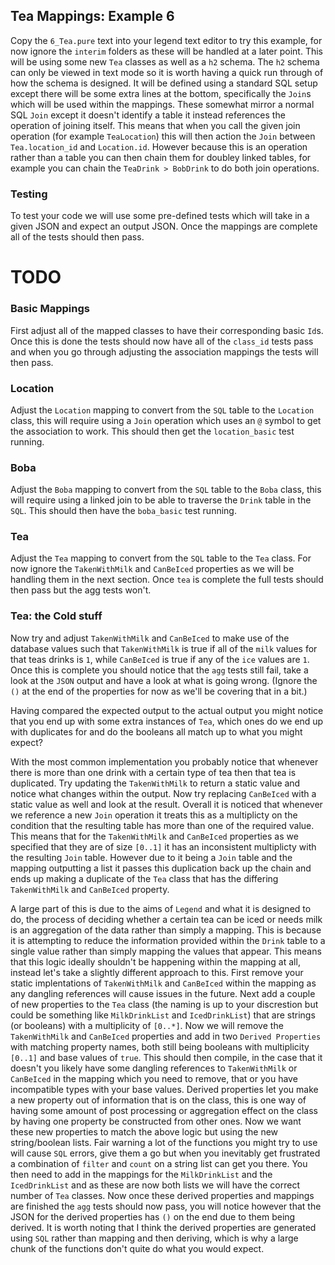 ## Tea Mappings: Example 6

Copy the `6_Tea.pure` text into your legend text editor to try this example, for now ignore the `interim` folders as these will be handled at a later point. This will be using some new `Tea` classes as well as a `h2` schema. The `h2` schema can only be viewed in text mode so it is worth having a quick run through of how the schema is designed. It will be defined using a standard SQL setup except there will be some extra lines at the bottom, specifically the `Join`s which will be used within the mappings. These somewhat mirror a normal SQL `Join` except it doesn't identify a table it instead references the operation of joining itself. This means that when you call the given join operation (for example `TeaLocation`) this will then action the `Join` between `Tea.location_id` and `Location.id`. However because this is an operation rather than a table you can then chain them for doubley linked tables, for example you can chain the `TeaDrink > BobDrink` to do both join operations.

### Testing

To test your code we will use some pre-defined tests which will take in a given JSON and expect an output JSON. Once the mappings are complete all of the tests should then pass.

# TODO

### Basic Mappings

First adjust all of the mapped classes to have their corresponding basic `Id`s. Once this is done the tests should now have all of the `class_id` tests pass and when you go through adjusting the association mappings the tests will then pass.

### Location

Adjust the `Location` mapping to convert from the `SQL` table to the `Location` class, this will require using a `Join` operation which uses an `@` symbol to get the association to work. This should then get the `location_basic` test running.

### Boba

Adjust the `Boba` mapping to convert from the `SQL` table to the `Boba` class, this will require using a linked join to be able to traverse the `Drink` table in the `SQL`. This should then have the `boba_basic` test running.

### Tea

Adjust the `Tea` mapping to convert from the `SQL` table to the `Tea` class. For now ignore the `TakenWithMilk` and `CanBeIced` properties as we will be handling them in the next section. Once `tea` is complete the full tests should then pass but the agg tests won't.

### Tea: the Cold stuff

Now try and adjust `TakenWithMilk` and `CanBeIced` to make use of the database values such that `TakenWithMilk` is true if all of the `milk` values for that teas drinks is `1`, while `CanBeIced` is true if any of the `ice` values are `1`. Once this is complete you should notice that the `agg` tests still fail, take a look at the `JSON` output and have a look at what is going wrong. (Ignore the `()` at the end of the properties for now as we'll be covering that in a bit.)

Having compared the expected output to the actual output you might notice that you end up with some extra instances of `Tea`, which ones do we end up with duplicates for and do the booleans all match up to what you might expect?

With the most common implementation you probably notice that whenever there is more than one drink with a certain type of tea then that tea is duplicated. Try updating the `TakenWithMilk` to return a static value and notice what changes within the output. Now try replacing `CanBeIced` with a static value as well and look at the result. Overall it is noticed that whenever we reference a new `Join` operation it treats this as a multiplicty on the condition that the resulting table has more than one of the required value. This means that for the `TakenWithMilk` and `CanBeIced` properties as we specified that they are of size `[0..1]` it has an inconsistent multiplicty with the resulting `Join` table. However due to it being a `Join` table and the mapping outputting a list it passes this duplication back up the chain and ends up making a duplicate of the `Tea` class that has the differing `TakenWithMilk` and `CanBeIced` property.

A large part of this is due to the aims of `Legend` and what it is designed to do, the process of deciding whether a certain tea can be iced or needs milk is an aggregation of the data rather than simply a mapping. This is because it is attempting to reduce the information provided within the `Drink` table to a single value rather than simply mapping the values that appear. This means that this logic ideally shouldn't be happening within the mapping at all, instead let's take a slightly different approach to this. First remove your static implentations of `TakenWithMilk` and `CanBeIced` within the mapping as any dangling references will cause issues in the future. Next add a couple of new properties to the `Tea` class (the naming is up to your discrestion but could be something like `MilkDrinkList` and `IcedDrinkList`) that are strings (or booleans) with a multiplicity of `[0..*]`. Now we will remove the `TakenWithMilk` and `CanBeIced` properties and add in two `Derived Properties` with matching property names, both still being booleans with multiplicity `[0..1]` and base values of `true`. This should then compile, in the case that it doesn't you likely have some dangling references to `TakenWithMilk` or `CanBeIced` in the mapping which you need to remove, that or you have incompatible types with your base values. Derived properties let you make a new property out of information that is on the class, this is one way of having some amount of post processing or aggregation effect on the class by having one property be constructed from other ones. Now we want these new properties to match the above logic but using the new string/boolean lists. Fair warning a lot of the functions you might try to use will cause `SQL` errors, give them a go but when you inevitably get frustrated a combination of `filter` and `count` on a string list can get you there. You then need to add in the mappings for the `MilkDrinkList` and the `IcedDrinkList` and as these are now both lists we will have the correct number of `Tea` classes. Now once these derived properties and mappings are finished the `agg` tests should now pass, you will notice however that the JSON for the derived properties has `()` on the end due to them being derived. It is worth noting that I think the derived properties are generated using `SQL` rather than mapping and then deriving, which is why a large chunk of the functions don't quite do what you would expect.
